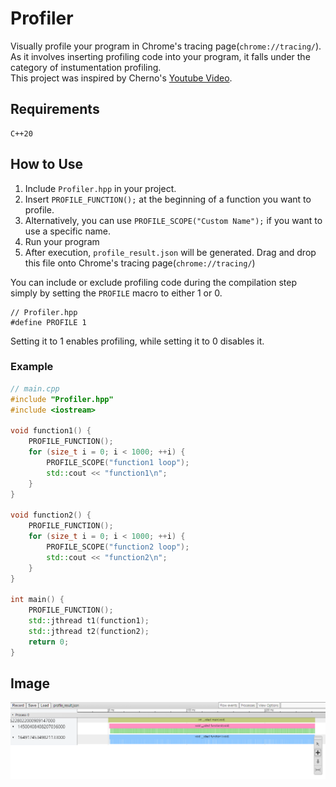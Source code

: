 # Profiler
Visually profile your program in Chrome's tracing page(```chrome://tracing/```).    
As it involves inserting profiling code into your program, it falls under the category of instumentation profiling.   
This project was inspired by Cherno's [Youtube Video](https://www.youtube.com/watch?v=xlAH4dbMVnU).   

## Requirements
    C++20
## How to Use
1. Include ```Profiler.hpp``` in your project.
2. Insert ```PROFILE_FUNCTION();``` at the beginning of a function you want to profile.
3. Alternatively, you can use ```PROFILE_SCOPE("Custom Name");``` if you want to use a specific name.
4. Run your program
5. After execution, ```profile_result.json``` will be generated. Drag and drop this file onto Chrome's tracing page(```chrome://tracing/```)

You can include or exclude profiling code during the compilation step simply by setting the ```PROFILE``` macro to either 1 or 0.
```
// Profiler.hpp
#define PROFILE 1 
```
Setting it to 1 enables profiling, while setting it to 0 disables it.

### Example
```C++
// main.cpp
#include "Profiler.hpp"
#include <iostream>

void function1() {
    PROFILE_FUNCTION();
    for (size_t i = 0; i < 1000; ++i) {
        PROFILE_SCOPE("function1 loop");
        std::cout << "function1\n";
    }
}

void function2() {
    PROFILE_FUNCTION();
    for (size_t i = 0; i < 1000; ++i) {
        PROFILE_SCOPE("function2 loop");
        std::cout << "function2\n";
    }
}

int main() {
    PROFILE_FUNCTION();
    std::jthread t1(function1);
    std::jthread t2(function2);
    return 0;
}
```
## Image

![image1](readme_images/profile1.PNG)


